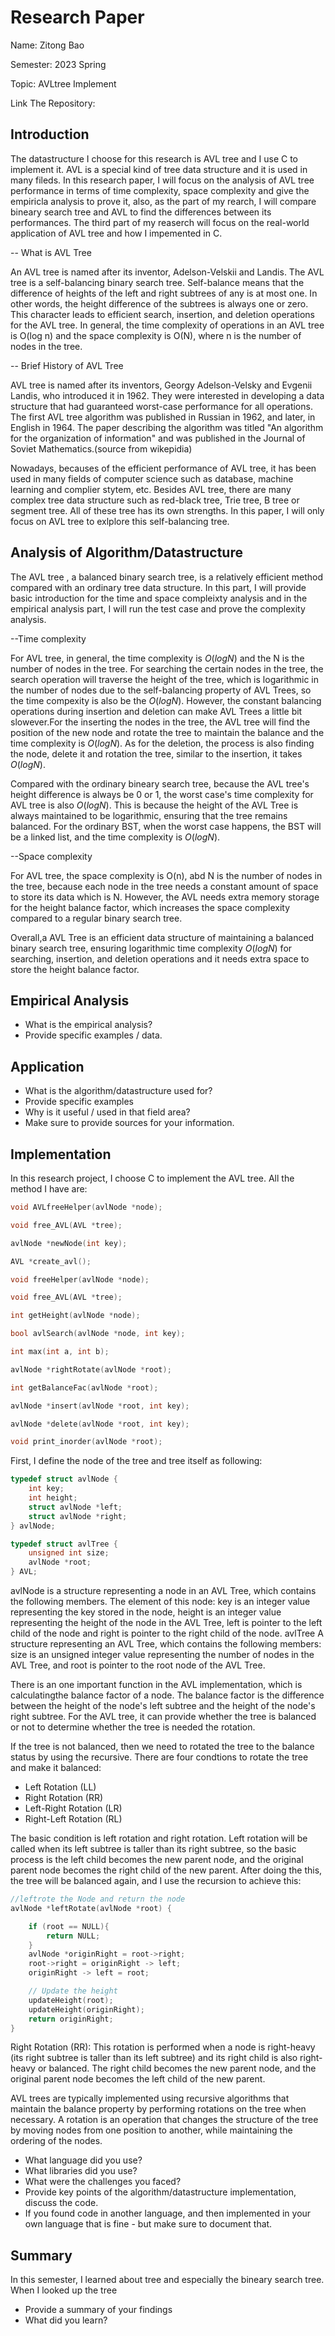 # Research Paper
Name: Zitong Bao


Semester: 2023 Spring


Topic: AVLtree Implement


Link The Repository: 

## Introduction

The datastructure I choose for this research is AVL tree and I use C to implement it. AVL is a special kind of tree data structure and it is used in many fileds. In this research paper, I will focus on the analysis of AVL tree performance in terms of time complexity, space complexity and give the empiricla analysis to prove it, also, as the part of my rearch, I will compare bineary search tree and AVL to find the differences between its performances. The third part of my reaserch will focus on the real-world application of AVL tree and how I impemented in C. 

-- What is AVL Tree


An AVL tree is named after its inventor, Adelson-Velskii and Landis. The AVL tree is a self-balancing binary search tree. Self-balance means that the difference of heights of the left and right subtrees of any is at most one. In other words, the height difference of the subtrees is always one or zero. This character leads to efficient search, insertion, and deletion operations for the AVL tree. In general, the time complexity of operations in an AVL tree is O(log n) and the space complexity is O(N), where n is the number of nodes in the tree. 

-- Brief History of AVL Tree


AVL tree is named after its inventors, Georgy Adelson-Velsky and Evgenii Landis, who introduced it in 1962. They were interested in developing a data structure that had guaranteed worst-case performance for all operations. The first AVL tree algorithm was published in Russian in 1962, and later, in English in 1964. The paper describing the algorithm was titled "An algorithm for the organization of information" and was published in the Journal of Soviet Mathematics.(source from wikepidia)


Nowadays, becauses of the efficient performance of AVL tree, it has been used in many fields of computer science such as database, machine learning and complier stytem, etc. Besides AVL tree, there are many complex tree data structure such as red-black tree, Trie tree, B tree or segment tree. All of these tree has its own strengths. In this paper, I will only focus on AVL tree to exlplore this self-balancing tree.


## Analysis of Algorithm/Datastructure


The AVL tree , a balanced binary search tree, is a relatively efficient method compared with an ordinary tree data structure. In this part, I will provide basic introduction for the time and space compleixty analysis and in the empirical analysis part, I will run the test case and prove the complexity analysis.

--Time complexity

For AVL tree, in general, the time complexity is $O(logN)$ and the N is the number of nodes in the tree. For searching the certain nodes in the tree, the search operation will traverse the height of the tree, which is logarithmic in the number of nodes due to the self-balancing property of AVL Trees, so the time compexity is also be the $O(logN)$. However, the constant balancing operations during insertion and deletion can make AVL Trees a little bit slowever.For the inserting the nodes in the tree, the AVL tree will find the position of the new node and rotate the tree to maintain the balance and the time complexity is $O(logN)$. As for the deletion, the process is also finding the node, delete it and rotation the tree,  similar to the insertion, it takes $O(logN)$.


Compared with the ordinary bineary search tree, because the AVL tree's height difference is always be 0 or 1, the worst case's time complexity for AVL tree is also $O(logN)$. This is because the height of the AVL Tree is always maintained to be logarithmic, ensuring that the tree remains balanced. For the ordinary BST, when the worst case happens, the BST will be a linked list, and the time complexity is $O(logN)$.

--Space complexity

For AVL tree, the space complexity is O(n), abd N is the number of nodes in the tree, because each node in the tree needs a constant amount of space to store its data which is N. However, the AVL needs extra memory storage  for the height balance factor, which increases the space complexity compared to a regular binary search tree.


Overall,a  AVL Tree is an efficient data structure of maintaining a balanced binary search tree, ensuring logarithmic time complexity $O(logN)$ for searching, insertion, and deletion operations and it needs extra space to store the height balance factor.

## Empirical Analysis
- What is the empirical analysis?
- Provide specific examples / data.


## Application
- What is the algorithm/datastructure used for?
- Provide specific examples
- Why is it useful / used in that field area?
- Make sure to provide sources for your information.


## Implementation

In this research project, I choose C to implement the AVL tree. All the method I have are:
```c
void AVLfreeHelper(avlNode *node);

void free_AVL(AVL *tree);

avlNode *newNode(int key);

AVL *create_avl();

void freeHelper(avlNode *node);

void free_AVL(AVL *tree);

int getHeight(avlNode *node);

bool avlSearch(avlNode *node, int key);

int max(int a, int b);

avlNode *rightRotate(avlNode *root);

int getBalanceFac(avlNode *root);

avlNode *insert(avlNode *root, int key);

avlNode *delete(avlNode *root, int key);

void print_inorder(avlNode *root);
```

First, I define the node of the tree and tree itself as following:
```c
typedef struct avlNode {
    int key;
    int height;
    struct avlNode *left;
    struct avlNode *right;
} avlNode;

typedef struct avlTree {
    unsigned int size;
    avlNode *root;
} AVL;
```
avlNode is a structure representing a node in an AVL Tree, which contains the following members. The element of this node: key is an integer value representing the key stored in the node, height is an integer value representing the height of the node in the AVL Tree, left is pointer to the left child of the node and right is pointer to the right child of the node. avlTree  A structure representing an AVL Tree, which contains the following members:
size is an unsigned integer value representing the number of nodes in the AVL Tree, and root is pointer to the root node of the AVL Tree.


There is an one important function in the AVL implementation, which is calculatingthe balance factor of a node. The balance factor is the difference between the height of the node's left subtree and the height of the node's right subtree. For the AVL tree, it can provide whether the tree is balanced or not to determine whether the tree is needed the rotation.


If the tree is not balanced, then we need to rotated the tree to the balance status by using the recursive. There are four condtions to rotate the tree and make it balanced:
- Left Rotation (LL)
- Right Rotation (RR)
- Left-Right Rotation (LR)
- Right-Left Rotation (RL)

The basic condition is left rotation and right rotation. Left rotation will be called when its left subtree is taller than its right subtree, so the basic process is the left child becomes the new parent node, and the original parent node becomes the right child of the new parent. After doing the this, the tree will be balanced again, and I use the recursion to achieve this:
```c
//leftrote the Node and return the node
avlNode *leftRotate(avlNode *root) {

    if (root == NULL){
        return NULL;
    }
    avlNode *originRight = root->right;
    root->right = originRight -> left;
    originRight -> left = root;

    // Update the height
    updateHeight(root);
    updateHeight(originRight);
    return originRight;
}
```



Right Rotation (RR): This rotation is performed when a node is right-heavy (its right subtree is taller than its left subtree) and its right child is also right-heavy or balanced. The right child becomes the new parent node, and the original parent node becomes the left child of the new parent.

AVL trees are typically implemented using recursive algorithms that maintain the balance property by performing rotations on the tree when necessary. A rotation is an operation that changes the structure of the tree by moving nodes from one position to another, while maintaining the ordering of the nodes.


- What language did you use?
- What libraries did you use?
- What were the challenges you faced?
- Provide key points of the algorithm/datastructure implementation, discuss the code.
- If you found code in another language, and then implemented in your own language that is fine - but make sure to document that.


## Summary

In this semester, I learned about tree and especially the bineary search tree. When I looked up the 
tree 
- Provide a summary of your findings
- What did you learn?
